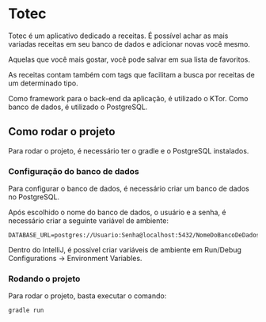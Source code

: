 # Totec

Totec é um aplicativo dedicado a receitas. É possível achar as mais variadas receitas em seu banco de dados e adicionar novas você mesmo.

Aquelas que você mais gostar, você pode salvar em sua lista de favoritos.

As receitas contam também com tags que facilitam a busca por receitas de um determinado tipo.

Como framework para o back-end da aplicação, é utilizado o KTor. Como banco de dados, é utilizado o PostgreSQL.

## Como rodar o projeto

Para rodar o projeto, é necessário ter o gradle e o PostgreSQL instalados.

### Configuração do banco de dados

Para configurar o banco de dados, é necessário criar um banco de dados no PostgreSQL. 

Após escolhido o nome do banco de dados, o usuário e a senha, é necessário criar a seguinte variável de ambiente:

```
DATABASE_URL=postgres://Usuario:Senha@localhost:5432/NomeDoBancoDeDados
```
Dentro do IntelliJ, é possível criar variáveis de ambiente em Run/Debug Configurations -> Environment Variables.

### Rodando o projeto

Para rodar o projeto, basta executar o comando:

```
gradle run
```

